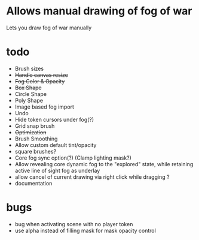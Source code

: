 # Allows manual drawing of fog of war
Lets you draw fog of war manually

# todo
- Brush sizes
- ~~Handle canvas resize~~
- ~~Fog Color & Opacity~~
- ~~Box Shape~~
- Circle Shape
- Poly Shape
- Image based fog import
- Undo
- Hide token cursors under fog(?)
- Grid snap brush
- ~~Optimization~~
- Brush Smoothing
- Allow custom default tint/opacity
- square brushes?
- Core fog sync option(?) (Clamp lighting mask?)
- Allow revealing core dynamic fog to the "explored" state, while retaining active line of sight fog as underlay
- allow cancel of current drawing via right click while dragging ?
- documentation

# bugs
- bug when activating scene with no player token
- use alpha instead of filling mask for mask opacity control